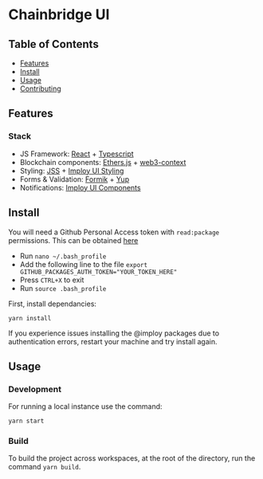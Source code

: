 # Chainbridge UI

## Table of Contents

- [Features](#features)
- [Install](#install)
- [Usage](#usage)
- [Contributing](#contributing)
<!-- - [License](#license) -->

## Features

### Stack

- JS Framework: [React](https://github.com/facebook/react) + [Typescript](https://github.com/microsoft/TypeScript)
- Blockchain components: [Ethers.js](https://github.com/ethers-io/ethers.js/) + [web3-context](https://github.com/chainsafe/web3-context)
- Styling: [JSS](https://cssinjs.org/?v=v10.0.3) + [Imploy UI Styling](https://github.com/imploy/ui/packages/common-themes/)
- Forms & Validation: [Formik](https://jaredpalmer.com/formik) + [Yup](https://github.com/jquense/yup)
- Notifications: [Imploy UI Components](https://github.com/imploy/ui/packages/common-components/)

## Install

You will need a Github Personal Access token with `read:package` permissions. This can be obtained [here](https://github.com/settings/tokens)

- Run `nano ~/.bash_profile`
- Add the following line to the file `export GITHUB_PACKAGES_AUTH_TOKEN="YOUR_TOKEN_HERE"`
- Press `CTRL+X` to exit
- Run `source .bash_profile`

First, install dependancies:

```
yarn install
```

If you experience issues installing the @imploy packages due to authentication errors, restart your machine and try install again.

## Usage

### Development

For running a local instance use the command:

```
yarn start
```

### Build

To build the project across workspaces, at the root of the directory, run the command `yarn build`.
